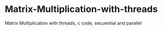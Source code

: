 # Matrix-Multiplication-with-threads
Matrix Multiplication with threads, c code, secuential and parallel
